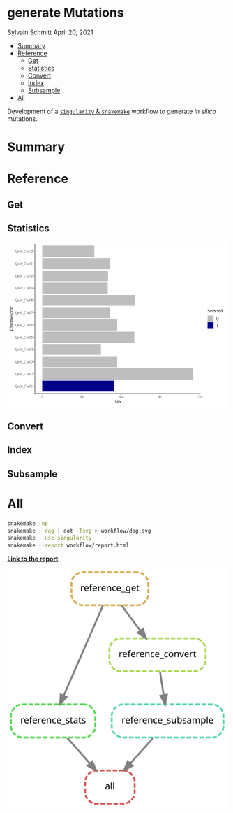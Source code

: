 generate Mutations
================
Sylvain Schmitt
April 20, 2021

  - [Summary](#summary)
  - [Reference](#reference)
      - [Get](#get)
      - [Statistics](#statistics)
      - [Convert](#convert)
      - [Index](#index)
      - [Subsample](#subsample)
  - [All](#all)

Development of a [`singularity` &
`snakemake`](https://github.com/sylvainschmitt/snakemake_singularity)
workflow to generate *in silico* mutations.

# Summary

# Reference

## Get

## Statistics

![](README_files/figure-gfm/refStats-1.png)<!-- -->

## Convert

## Index

## Subsample

# All

``` bash
snakemake -np 
snakemake --dag | dot -Tsvg > workflow/dag.svg
snakemake --use-singularity
snakemake --report workflow/report.html
```

**[Link to the
report](https://github.com/sylvainschmitt/generateMutations/blob/main/workflow/report.html)**

![](workflow/dag.svg)<!-- -->
